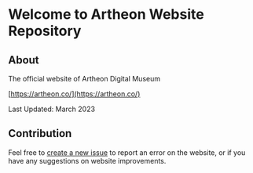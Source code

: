 # Welcome to Artheon Website Repository

## About

The official website of Artheon Digital Museum

[https://artheon.co/](https://artheon.co/)

Last Updated: March 2023

## Contribution

Feel free to [create a new issue](https://github.com/freeflowuniverse/www_artheon/issues) to report an error on the website, or if you have any suggestions on website improvements. 
